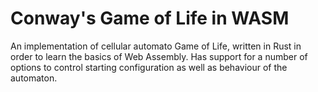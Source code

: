 # Conway's Game of Life in WASM
An implementation of cellular automato Game of Life, written in Rust in order to learn the basics of Web Assembly. Has support for a number of options to control starting configuration as well as behaviour of the automaton.
